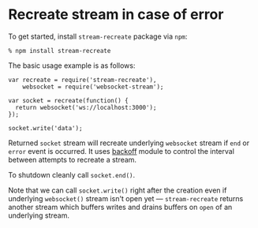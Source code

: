 # Recreate stream in case of error

To get started, install `stream-recreate` package via `npm`:

    % npm install stream-recreate

The basic usage example is as follows:

    var recreate = require('stream-recreate'),
        websocket = require('websocket-stream');

    var socket = recreate(function() {
      return websocket('ws://localhost:3000');
    });

    socket.write('data');

Returned `socket` stream will recreate underlying `websocket` stream if `end` or
`error` event is occurred. It uses [backoff][backoff] module to control the
interval between attempts to recreate a stream.

To shutdown cleanly call `socket.end()`.

Note that we can call `socket.write()` right after the creation even if
underlying `websocket()` stream isn't open yet — `stream-recreate` returns
another stream which buffers writes and drains buffers on `open` of an
underlying stream.

[backoff]: https://github.com/MathieuTurcotte/node-backoff
